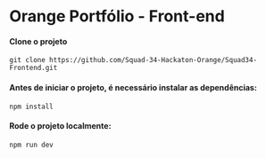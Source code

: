 # Orange Portfólio - Front-end

#### Clone o projeto

```
git clone https://github.com/Squad-34-Hackaton-Orange/Squad34-Frontend.git
```

#### Antes de iniciar o projeto, é necessário instalar as dependências:

```
npm install
```


#### Rode o projeto localmente:

```
npm run dev
```